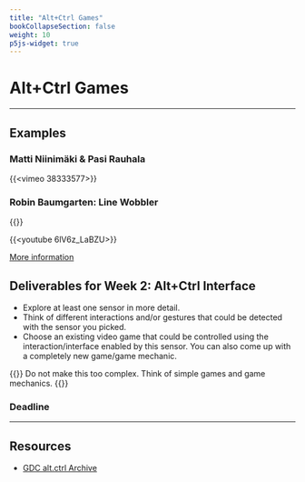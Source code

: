 ```yaml
---
title: "Alt+Ctrl Games"
bookCollapseSection: false
weight: 10
p5js-widget: true
---
```


# Alt+Ctrl Games

---

## Examples

### Matti Niinimäki & Pasi Rauhala

{{<vimeo 38333577>}}

### Robin Baumgarten: Line Wobbler

{{<youtube UZ_5ol_kyL4>}}

{{<youtube 6lV6z_LaBZU>}}

[More information](https://wobblylabs.com/projects/wobbler)

## Deliverables for Week 2: Alt+Ctrl Interface

- Explore at least one sensor in more detail.
- Think of different interactions and/or gestures that could be detected with the sensor you picked.
- Choose an existing video game that could be controlled using the interaction/interface enabled by this sensor. You can also come up with a completely new game/game mechanic.

{{<hint info>}}
Do not make this too complex. Think of simple games and game mechanics.
{{</hint>}}

### Deadline

---

## Resources

- [GDC alt.ctrl Archive](https://gdconf.com/alt-ctrl-gdc/archive)